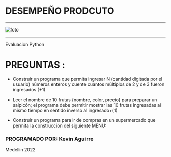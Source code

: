 # DESEMPEÑO PRODCUTO
***
![foto](https://3.bp.blogspot.com/-psgtb5Rm5Vc/VIkJGpS5CLI/AAAAAAAAEtc/N0VV-XEHz-Y/s1600/Logo%2BMascota%2B-%2BPython.png)
***
Evaluacion Python

# PREGUNTAS :
- Construir un programa que permita ingresar N (cantidad digitada por
el usuario) números enteros y cuente cuantos múltiplos de 2 y de 3
fueron ingresados (+1)

- Leer el nombre de 10 frutas {nombre, color, precio} para preparar un
salpicón; el programa debe permitir mostrar las 10 frutas ingresadas al
mismo tiempo en sentido inverso al ingresado+(1)

- Construir un programa para ir de compras en un supermercado
que permita la construcción del siguiente MENU:

### PROGRAMADO POR: Kevin Aguirre
Medellin 2022
